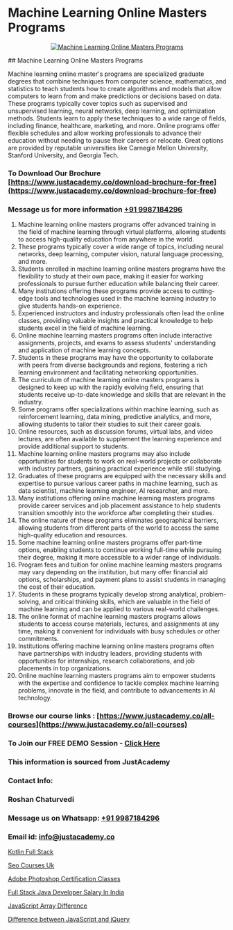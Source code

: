 # Machine Learning Online Masters Programs

<p align="center">
  <a href="https://justacademy.co/course-detail/machine-learning">
    <img src="https://justacademy.co/storage2/course_image/1709713428_course_image.webp" alt="Machine Learning Online Masters Programs">
  </a>
</p>
## Machine Learning Online Masters Programs

Machine learning online master's programs are specialized graduate degrees that combine techniques from computer science, mathematics, and statistics to teach students how to create algorithms and models that allow computers to learn from and make predictions or decisions based on data. These programs typically cover topics such as supervised and unsupervised learning, neural networks, deep learning, and optimization methods. Students learn to apply these techniques to a wide range of fields, including finance, healthcare, marketing, and more. Online programs offer flexible schedules and allow working professionals to advance their education without needing to pause their careers or relocate. Great options are provided by reputable universities like Carnegie Mellon University, Stanford University, and Georgia Tech.
### To Download Our Brochure [https://www.justacademy.co/download-brochure-for-free](https://www.justacademy.co/download-brochure-for-free)
### Message us for more information [+91 9987184296](https://api.whatsapp.com/send?phone=919987184296)
1) Machine learning online masters programs offer advanced training in the field of machine learning through virtual platforms, allowing students to access high-quality education from anywhere in the world.
2) These programs typically cover a wide range of topics, including neural networks, deep learning, computer vision, natural language processing, and more.
3) Students enrolled in machine learning online masters programs have the flexibility to study at their own pace, making it easier for working professionals to pursue further education while balancing their career.
4) Many institutions offering these programs provide access to cutting-edge tools and technologies used in the machine learning industry to give students hands-on experience.
5) Experienced instructors and industry professionals often lead the online classes, providing valuable insights and practical knowledge to help students excel in the field of machine learning.
6) Online machine learning masters programs often include interactive assignments, projects, and exams to assess students' understanding and application of machine learning concepts.
7) Students in these programs may have the opportunity to collaborate with peers from diverse backgrounds and regions, fostering a rich learning environment and facilitating networking opportunities.
8) The curriculum of machine learning online masters programs is designed to keep up with the rapidly evolving field, ensuring that students receive up-to-date knowledge and skills that are relevant in the industry.
9) Some programs offer specializations within machine learning, such as reinforcement learning, data mining, predictive analytics, and more, allowing students to tailor their studies to suit their career goals.
10) Online resources, such as discussion forums, virtual labs, and video lectures, are often available to supplement the learning experience and provide additional support to students.
11) Machine learning online masters programs may also include opportunities for students to work on real-world projects or collaborate with industry partners, gaining practical experience while still studying.
12) Graduates of these programs are equipped with the necessary skills and expertise to pursue various career paths in machine learning, such as data scientist, machine learning engineer, AI researcher, and more.
13) Many institutions offering online machine learning masters programs provide career services and job placement assistance to help students transition smoothly into the workforce after completing their studies.
14) The online nature of these programs eliminates geographical barriers, allowing students from different parts of the world to access the same high-quality education and resources.
15) Some machine learning online masters programs offer part-time options, enabling students to continue working full-time while pursuing their degree, making it more accessible to a wider range of individuals.
16) Program fees and tuition for online machine learning masters programs may vary depending on the institution, but many offer financial aid options, scholarships, and payment plans to assist students in managing the cost of their education.
17) Students in these programs typically develop strong analytical, problem-solving, and critical thinking skills, which are valuable in the field of machine learning and can be applied to various real-world challenges.
18) The online format of machine learning masters programs allows students to access course materials, lectures, and assignments at any time, making it convenient for individuals with busy schedules or other commitments.
19) Institutions offering machine learning online masters programs often have partnerships with industry leaders, providing students with opportunities for internships, research collaborations, and job placements in top organizations.
20) Online machine learning masters programs aim to empower students with the expertise and confidence to tackle complex machine learning problems, innovate in the field, and contribute to advancements in AI technology.

### Browse our course links : [https://www.justacademy.co/all-courses](https://www.justacademy.co/all-courses) 
### To Join our FREE DEMO Session - [Click Here](https://www.justacademy.co/register-for-course-demo)


### This information is sourced from JustAcademy
### Contact Info:
### Roshan Chaturvedi
### Message us on Whatsapp: [+91 9987184296](https://api.whatsapp.com/send?phone=919987184296)
### Email id: [info@justacademy.co](mailto:info@justacademy.co)
                
[Kotlin Full Stack](https://www.linkedin.com/pulse/kotlin-full-stack-justacademy-bay-area-nubmc/)

[Seo Courses Uk](https://www.linkedin.com/pulse/seo-courses-uk-justacademy-beangaluru-shlac?trackingId=cIIzOlrhqTlITkh2PDIA1w%3D%3D&lipi=urn%3Ali%3Apage%3Ad_flagship3_company_admin%3BV%2FJdwEmZTiK5hNIeM20IVA%3D%3D)

[Adobe Photoshop Certification Classes](https://medium.com/@ranemanish460/adobe-photoshop-certification-classes-6cfa87640cd4)

[Full Stack Java Developer Salary In India](https://medium.com/@mahi3106/full-stack-java-developer-salary-in-india-db9d71b1fa08)

[JavaScript Array Difference](https://justacademyin.github.io/justacademy/javascript-array-difference)

[Difference between JavaScript and jQuery](https://justacademyin.github.io/justacademy/difference-between-javascript-and-jquery)

